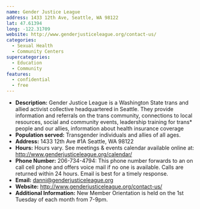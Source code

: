 ```yaml
---
name: Gender Justice League
address: 1433 12th Ave, Seattle, WA 98122
lat: 47.61394
long: -122.31709
website: http://www.genderjusticeleague.org/contact-us/
categories:
  - Sexual Health
  - Community Centers
supercategories:
  - Education
  - Community
features:
  - confidential
  - free
---
```

- **Description:** Gender Justice League is a Washington State trans and allied activist collective headquartered in Seattle. They provide information and referrals on the trans community, connections to local resources, social and community events, leadership training for trans* people and our allies, information about health insurance coverage
- **Population served:** Transgender individuals and allies of all ages.
- **Address:** 1433 12th Ave #1A Seattle, WA 98122
- **Hours:** Hours vary. See meetings & events calendar available online at: <http://www.genderjusticeleague.org/calendar/>
- **Phone Number:** 206-734-4794: This phone number forwards to an on call cell phone and offers voice mail if no one is available. Calls are returned within 24 hours. Email is best for a timely response.
- **Email:** danni@genderjusticeleague.org
- **Website:** <http://www.genderjusticeleague.org/contact-us/>
- **Additional Information:** New Member Orientation is held on the 1st Tuesday of each month from 7-9pm.
